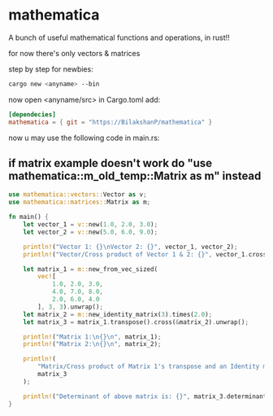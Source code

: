 # mathematica

A bunch of useful mathematical functions and operations, in rust!!

for now there's only vectors & matrices

step by step for newbies:

```bash
cargo new <anyname> --bin
```

now open <anyname/src>
in Cargo.toml add:

```toml
[dependecies]
mathematica = { git = "https://BilakshanP/mathematica" }
```

now u may use the following code in main.rs:

## if matrix example doesn't work do "use mathematica::m_old_temp::Matrix as m" instead

```rust
use mathematica::vectors::Vector as v;
use mathematica::matrices::Matrix as m;

fn main() {
    let vector_1 = v::new(1.0, 2.0, 3.0);
    let vector_2 = v::new(5.0, 6.0, 9.0);

    println!("Vector 1: {}\nVector 2: {}", vector_1, vector_2);
    println!("Vector/Cross product of Vector 1 & 2: {}", vector_1.cross(&vector_2));

    let matrix_1 = m::new_from_vec_sized(
        vec![
            1.0, 2.0, 3.0,
            4.0, 7.0, 8.0,
            2.0, 6.0, 4.0
        ], 3, 3).unwrap();
    let matrix_2 = m::new_identity_matrix(3).times(2.0);
    let matrix_3 = matrix_1.transpose().cross(&matrix_2).unwrap();

    println!("Matrix 1:\n{}\n", matrix_1);
    println!("Matrix 2:\n{}\n", matrix_2);

    println!(
        "Matrix/Cross product of Matrix 1's transpose and an Identity matrix of same size times 2:\n{}\n",
        matrix_3
    );

    println!("Determinant of above matrix is: {}", matrix_3.determinant());
}
```
